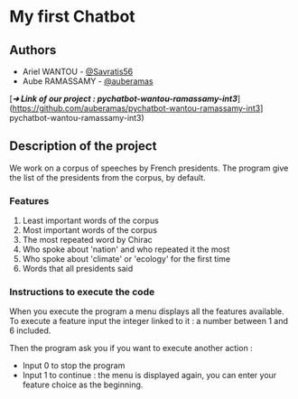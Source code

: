 # My first Chatbot


## Authors

* Ariel WANTOU - [@Savratis56](https://github.com/Savratis56)
* Aube RAMASSAMY - [@auberamas](https://github.com/auberamas)
 
[***➜ Link of our project : pychatbot-wantou-ramassamy-int3***](https://github.com/auberamas/pychatbot-wantou-ramassamy-int3]
pychatbot-wantou-ramassamy-int3)

## Description of the project

We work on a corpus of speeches by French presidents.
The program give the list of the presidents from the corpus, by default.
### Features
1. Least important words of the corpus 
2. Most important words of the corpus 
3. The most repeated word by Chirac 
4. Who spoke about 'nation' and who repeated it the most 
5. Who spoke about 'climate' or 'ecology' for the first time 
6. Words that all presidents said 

### Instructions to execute the code

When you execute the program a menu displays all the features available.
To execute a feature input the integer linked to it : a number between 1 and 6 included. 

Then the program ask you if you want to execute another action : 
* Input 0 to stop the program
* Input 1 to continue : the menu is displayed again, you can enter your feature choice as the beginning.
